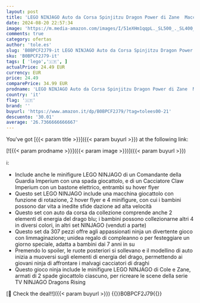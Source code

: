 ```yaml
---
layout: post
title: 'LEGO NINJAGO Auto da Corsa Spinjitzu Dragon Power di Zane  Macchina Giocattolo e 4 Minifigure  Giochi per Bambini e Bambine da 7 Anni in su  Veicolo con Funzione di Rotazione 71791'
date: 2024-08-20 22:57:34
image: 'https://m.media-amazon.com/images/I/51eXHm1qqpL._SL500_._SL400_.jpg'
comments: true
category: ofertas
author: 'tole.es'
slug: 'B0BPCF2J79-it LEGO NINJAGO Auto da Corsa Spinjitzu Dragon Power di Zane...'
sku: 'B0BPCF2J79-it'
tags: [ 'lego','🇮🇹', ]
actualPrice: 24.49 EUR
currency: EUR
price: 24.49
comparePrice: 34.99 EUR
prodname: 'LEGO NINJAGO Auto da Corsa Spinjitzu Dragon Power di Zane  Macchina Giocattolo e 4 Minifigure  Giochi per Bambini e Bambine da 7 Anni in su  Veicolo con Funzione di Rotazione 71791'
country: 'it'
flag: '🇮🇹'
brand: ''
buyurl: 'https://www.amazon.it/dp/B0BPCF2J79/?tag=tolees00-21'
descuento: '30.01'
average: '26.7366666666667'
---
```


You've got [{{< param title >}}]({{< param buyurl >}}) at the following link:

[![{{< param prodname >}}]({{< param image >}})]({{< param buyurl >}})

ℹ️:

- Include anche le minifigure LEGO NINJAGO di un Comandante della Guardia Imperium con una spada giocattolo, e di un Cacciatore Claw Imperium con un bastone elettrico, entrambi su hover flyer
- Questo set LEGO NINJAGO include una macchina giocattolo con funzione di rotazione, 2 hover flyer e 4 minifigure, con cui i bambini possono dar vita a inedite sfide dazione ad alta velocità
- Questo set con auto da corsa da collezione comprende anche 2 elementi di energia del drago blu; i bambini possono collezionarne altri 4 in diversi colori, in altri set NINJAGO (venduti a parte)
- Questo set da 307 pezzi offre agli appassionati ninja un divertente gioco con limmaginazione; unidea regalo di compleanno o per festeggiare un giorno speciale, adatta a bambini dai 7 anni in su
- Premendo lo spoiler, le ruote posteriori si sollevano e il modellino di auto inizia a muoversi sugli elementi di energia del drago, permettendo ai giovani ninja di affrontare i malvagi cacciatori di draghi
- Questo gioco ninja include le minifigure LEGO NINJAGO di Cole e Zane, armati di 2 spade giocattolo ciascuno, per ricreare le scene della serie TV NINJAGO Dragons Rising

[🛒 Check the deal!!]({{< param buyurl >}})
{{<world>}}B0BPCF2J79{{</world>}}
